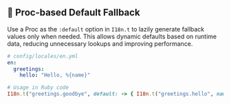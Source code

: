 ## 🔀 Proc-based Default Fallback
Use a Proc as the `:default` option in `I18n.t` to lazily generate fallback values only when needed. This allows dynamic defaults based on runtime data, reducing unnecessary lookups and improving performance.

```yaml
# config/locales/en.yml
en:
  greetings:
    hello: "Hello, %{name}"
```

```ruby
# Usage in Ruby code
I18n.t("greetings.goodbye", default: -> { I18n.t("greetings.hello", name: user.name) })
```
